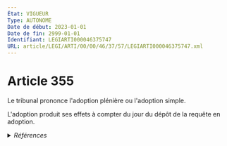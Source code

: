 ```yaml
---
État: VIGUEUR
Type: AUTONOME
Date de début: 2023-01-01
Date de fin: 2999-01-01
Identifiant: LEGIARTI000046375747
URL: article/LEGI/ARTI/00/00/46/37/57/LEGIARTI000046375747.xml
---
```


<h1>Article 355</h1>

Le tribunal prononce l'adoption plénière ou l'adoption simple.<br />

L'adoption produit ses effets à compter du jour du dépôt de la requête en
adoption.


<details>
  <summary><em>Références</em></summary>

  <h2>Articles faisant référence à l'article</h2>
  
  <ul>
    <li>
      <a href="https://legal.tricoteuses.fr//redirection/LEGIARTI000046369160?vers=git&vers=legifrance">Ordonnance n° 2022-1292 du 5 octobre 2022 prise en application de l'article 18 de la loi n° 2022-219 du 21 février 2022 visant à réformer l'adoption - article 12 ENTIEREMENT_MODIF</a> DEPLACE source
    </li>
    <li>
      <a href="https://legal.tricoteuses.fr//redirection/LEGIARTI000046369162?vers=git&vers=legifrance">Ordonnance n° 2022-1292 du 5 octobre 2022 prise en application de l'article 18 de la loi n° 2022-219 du 21 février 2022 visant à réformer l'adoption - article 13 ENTIEREMENT_MODIF</a> MODIFIE source
    </li>
  </ul>
  
  <h2>Références faites par l'article</h2>
  
  <ul>
    <li>
      1982-10-28 CITATION cible <a href="https://legal.tricoteuses.fr//redirection/LEGIARTI000006682894?vers=git&vers=legifrance">Décret n°82-938 du 28 octobre 1982 CREANT UNE MEDAILLE DE LA FAMILLE FRANCAISE. - article 2 AUTONOME ABROGE, en vigueur du 1983-01-01 au 2004-10-26</a>
    </li>
    <li>
      2022-10-05 DEPLACE cible <a href="https://legal.tricoteuses.fr//redirection/LEGIARTI000046369160?vers=git&vers=legifrance">Ordonnance n° 2022-1292 du 5 octobre 2022 prise en application de l'article 18 de la loi n° 2022-219 du 21 février 2022 visant à réformer l'adoption - article 12 ENTIEREMENT_MODIF</a>
    </li>
    <li>
      2022-10-05 MODIFIE cible <a href="https://legal.tricoteuses.fr//redirection/LEGIARTI000046369162?vers=git&vers=legifrance">Ordonnance n° 2022-1292 du 5 octobre 2022 prise en application de l'article 18 de la loi n° 2022-219 du 21 février 2022 visant à réformer l'adoption - article 13 ENTIEREMENT_MODIF</a>
    </li>
    <li>
      2999-01-01 CITATION cible <a href="https://legal.tricoteuses.fr//redirection/LEGIARTI000048472229?vers=git&vers=legifrance">Code civil - article 361 AUTONOME MODIFIE, en vigueur du 1939-07-30 au 1958-12-25</a>
    </li>
  </ul>
</details>
